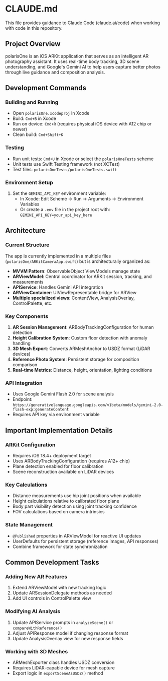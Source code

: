 # CLAUDE.md

This file provides guidance to Claude Code (claude.ai/code) when working with code in this repository.

## Project Overview

polarisOne is an iOS ARKit application that serves as an intelligent AR photography assistant. It uses real-time body tracking, 3D scene understanding, and Google's Gemini AI to help users capture better photos through live guidance and composition analysis.

## Development Commands

### Building and Running
- Open `polarisOne.xcodeproj` in Xcode
- Build: `Cmd+B` in Xcode
- Run on device: `Cmd+R` (requires physical iOS device with A12 chip or newer)
- Clean build: `Cmd+Shift+K`

### Testing
- Run unit tests: `Cmd+U` in Xcode or select the `polarisOneTests` scheme
- Unit tests use Swift Testing framework (not XCTest)
- Test files: `polarisOneTests/polarisOneTests.swift`

### Environment Setup
1. Set the `GEMINI_API_KEY` environment variable:
   - In Xcode: Edit Scheme → Run → Arguments → Environment Variables
   - Or create a `.env` file in the project root with: `GEMINI_API_KEY=your_api_key_here`

## Architecture

### Current Structure
The app is currently implemented in a multiple files (`polarisOne/ARKitCameraApp.swift`) but is architecturally organized as:
- **MVVM Pattern**: ObservableObject ViewModels manage state
- **ARViewModel**: Central coordinator for ARKit session, tracking, and measurements
- **APIService**: Handles Gemini API integration
- **ARViewContainer**: UIViewRepresentable bridge for ARView
- **Multiple specialized views**: ContentView, AnalysisOverlay, ControlPalette, etc.

### Key Components
1. **AR Session Management**: ARBodyTrackingConfiguration for human detection
2. **Height Calibration System**: Custom floor detection with anomaly handling
3. **3D Mesh Export**: Converts ARMeshAnchor to USDZ format (LiDAR devices)
4. **Reference Photo System**: Persistent storage for composition comparison
5. **Real-time Metrics**: Distance, height, orientation, lighting conditions

### API Integration
- Uses Google Gemini Flash 2.0 for scene analysis
- Endpoint: `https://generativelanguage.googleapis.com/v1beta/models/gemini-2.0-flash-exp:generateContent`
- Requires API key via environment variable

## Important Implementation Details

### ARKit Configuration
- Requires iOS 18.4+ deployment target
- Uses ARBodyTrackingConfiguration (requires A12+ chip)
- Plane detection enabled for floor calibration
- Scene reconstruction available on LiDAR devices

### Key Calculations
- Distance measurements use hip joint positions when available
- Height calculations relative to calibrated floor plane
- Body part visibility detection using joint tracking confidence
- FOV calculations based on camera intrinsics

### State Management
- `@Published` properties in ARViewModel for reactive UI updates
- UserDefaults for persistent storage (reference images, API responses)
- Combine framework for state synchronization

## Common Development Tasks

### Adding New AR Features
1. Extend ARViewModel with new tracking logic
2. Update ARSessionDelegate methods as needed
3. Add UI controls in ControlPalette view

### Modifying AI Analysis
1. Update APIService prompts in `analyzeScene()` or `compareWithReference()`
2. Adjust APIResponse model if changing response format
3. Update AnalysisOverlay view for new response fields

### Working with 3D Meshes
- ARMeshExporter class handles USDZ conversion
- Requires LiDAR-capable device for mesh capture
- Export logic in `exportSceneAsUSDZ()` method